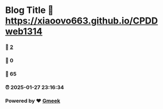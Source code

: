 # Blog Title :link: https://xiaoovo663.github.io/CPDDweb1314 
### :page_facing_up: [2](https://xiaoovo663.github.io/CPDDweb1314/tag.html) 
### :speech_balloon: 0 
### :hibiscus: 65 
### :alarm_clock: 2025-01-27 23:16:34 
### Powered by :heart: [Gmeek](https://github.com/Meekdai/Gmeek)

